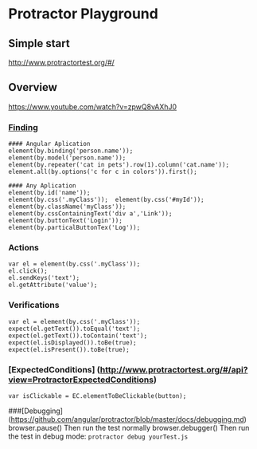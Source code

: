 # Protractor Playground

## Simple start
http://www.protractortest.org/#/

## Overview
https://www.youtube.com/watch?v=zpwQ8vAXhJ0

### [Finding](http://www.protractortest.org/#/api?view=ProtractorBy) 
	#### Angular Aplication
	element(by.binding('person.name'));
	element(by.model('person.name'));
	element(by.repeater('cat in pets').row(1).column('cat.name'));
	element.all(by.options('c for c in colors')).first();
	
	#### Any Aplication
	element(by.id('name'));
	element(by.css('.myClass'));  element(by.css('#myId'));
	element(by.className('myClass'));
	element(by.cssContainingText('div a','Link'));
	element(by.buttonText('Login'));
	element(by.particalButtonTex('Log'));
	
### Actions
	var el = element(by.css('.myClass'));
	el.click();
	el.sendKeys('text');
	el.getAttribute('value');
	
### Verifications
	var el = element(by.css('.myClass'));
	expect(el.getText()).toEqual('text');
	expect(el.getText()).toContain('text');
	expect(el.isDisplayed()).toBe(true);
	expect(el.isPresent()).toBe(true);
	
### [ExpectedConditions] (http://www.protractortest.org/#/api?view=ProtractorExpectedConditions)
	var isClickable = EC.elementToBeClickable(button);

###[Debugging] (https://github.com/angular/protractor/blob/master/docs/debugging.md)
	browser.pause()          Then run the test normally
    browser.debugger()       Then run the test in debug mode: `protractor debug yourTest.js`

